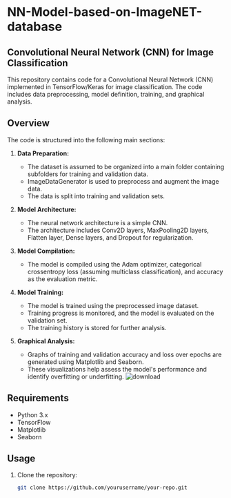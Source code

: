 # NN-Model-based-on-ImageNET-database
## Convolutional Neural Network (CNN) for Image Classification

This repository contains code for a Convolutional Neural Network (CNN) implemented in TensorFlow/Keras for image classification. The code includes data preprocessing, model definition, training, and graphical analysis.

## Overview

The code is structured into the following main sections:

1. **Data Preparation:**
   - The dataset is assumed to be organized into a main folder containing subfolders for training and validation data.
   - ImageDataGenerator is used to preprocess and augment the image data.
   - The data is split into training and validation sets.

2. **Model Architecture:**
   - The neural network architecture is a simple CNN.
   - The architecture includes Conv2D layers, MaxPooling2D layers, Flatten layer, Dense layers, and Dropout for regularization.

3. **Model Compilation:**
   - The model is compiled using the Adam optimizer, categorical crossentropy loss (assuming multiclass classification), and accuracy as the evaluation metric.

4. **Model Training:**
   - The model is trained using the preprocessed image dataset.
   - Training progress is monitored, and the model is evaluated on the validation set.
   - The training history is stored for further analysis.

5. **Graphical Analysis:**
   - Graphs of training and validation accuracy and loss over epochs are generated using Matplotlib and Seaborn.
   - These visualizations help assess the model's performance and identify overfitting or underfitting.
  ![download](https://github.com/ryback39111/NN-Model-based-on-ImageNET-database/assets/81157736/b8e9a5dc-23b4-45ec-a26c-fc80637ffb30)


## Requirements

- Python 3.x
- TensorFlow
- Matplotlib
- Seaborn

## Usage

1. Clone the repository:

   ```bash
   git clone https://github.com/yourusername/your-repo.git
